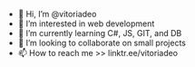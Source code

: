 - 👋 Hi, I’m @vitoriadeo
- 👀 I’m interested in web development
- 🌱 I’m currently learning C#, JS, GIT, and DB
- 💞️ I’m looking to collaborate on small projects
- 📫 How to reach me >> linktr.ee/vitoriadeo

<!---
viqnunes/viqnunes is a ✨ special ✨ repository because its `README.md` (this file) appears on your GitHub profile.
You can click the Preview link to take a look at your changes.
--->
